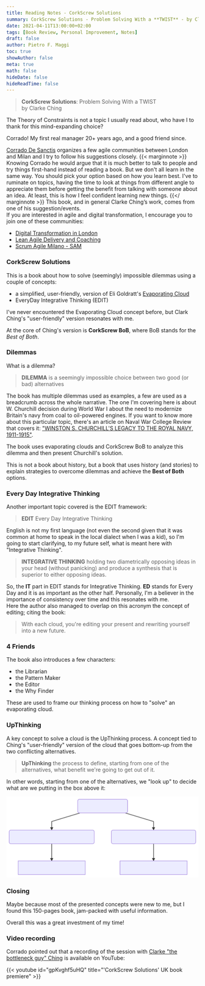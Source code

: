 ```yaml
---
title: Reading Notes - CorkScrew Solutions
summary: CorkScrew Solutions - Problem Solving With a **TWIST** - by Clarke Ching.</BR>An opinionated note-taking session with an interesting book.
date: 2021-04-11T13:00:00+02:00
tags: [Book Review, Personal Improvement, Notes]
draft: false
author: Pietro F. Maggi
toc: true
showAuthor: false
meta: true
math: false
hideDate: false
hideReadTime: false
---
```


> **CorkScrew Solutions**: Problem Solving With a TWIST  
by Clarke Ching

The Theory of Constraints is not a topic I usually read about, who have I to thank for this mind-expanding choice?

Corrado!
My first real manager 20+ years ago, and a good friend since.  

[Corrado De Sanctis](https://www.linkedin.com/in/cdesanctis/) organizes a few agile communities between London and Milan and I try to follow his suggestions closely.
{{< marginnote >}}
Knowing Corrado he would argue that it is much better to talk to people and try things first-hand instead of reading a book. But we don't all learn in the same way. You should pick your option based on how you learn best. I've to ruminate on topics, having the time to look at things from different angle to appreciate them before getting the benefit from talking with someone about an idea. At least, this is how I feel confident learning new things.
{{</ marginnote >}}
This book, and in general Clarke Ching’s work, comes from one of his suggestion/events.  
If you are interested in agile and digital  transformation, I encourage you to join one of these communities:

- [Digital Transformation in London](https://www.meetup.com/digital-transformation-in-london/)
- [Lean Agile Delivery and Coaching](https://www.meetup.com/Lean-Agile-Coaching-Meetup/)
- [Scrum Agile Milano - SAM](https://www.meetup.com/Scrum-Agilist-Milano-SAM/)

### CorkScrew Solutions

This is a book about how to solve (seemingly) impossible dilemmas using a couple of concepts:

- a simplified, user-friendly, version of Eli Goldratt's [Evaporating Cloud](https://en.wikipedia.org/wiki/Evaporating_Cloud)
- EveryDay Integrative Thinking (EDIT)

I've never encountered the Evaporating Cloud concept before, but Clark Ching's "user-friendly" version resonates with me.

At the core of Ching's version is **CorkScrew BoB**, where BoB stands for the *Best of Both*.

### Dilemmas

What is a dilemma?

> **DILEMMA** is a seemingly impossible choice between two good (or bad) alternatives

The book has multiple dilemmas used as examples, a few are used as a breadcrumb across the whole narrative. The one I'm covering here is about W. Churchill decision during World War I about the need to modernize Britain's navy from coal to oil-powered engines. If you want to know more about this particular topic, there's an article on Naval War College Review that covers it: ["WINSTON S. CHURCHILL'S LEGACY TO THE ROYAL NAVY, 1911-1915"](https://www.jstor.org/stable/44641546).

The book uses evaporating clouds and CorkScrew BoB to analyze this dilemma and then present Churchill's solution.

This is not a book about history, but a book that uses history (and stories) to explain strategies to overcome dilemmas and achieve the **Best of Both** options.

### Every Day Integrative Thinking

Another important topic covered is the EDIT framework:

> **EDIT** Every Day Integrative Thinking

English is not my first language (not even the second given that it was common at home to speak in the local dialect when I was a kid), so I'm going to start clarifying, to my future self, what is meant here with "Integrative Thinking".

> **INTEGRATIVE THINKING** holding two diametrically opposing ideas in your head (without panicking) and produce a synthesis that is superior to either opposing ideas.

So, the **IT** part in EDIT stands for Integrative Thinking. **ED** stands for Every Day and it is as important as the other half. Personally, I'm a believer in the importance of consistency over time and this resonates with me.  
Here the author also managed to overlap on this acronym the concept of editing; citing the book:

> With each cloud, you're editing your present and rewriting yourself into a new future.

### 4 Friends

The book also introduces a few characters:

- the Librarian
- the Pattern Maker
- the Editor
- the Why Finder

These are used to frame our thinking process on how to "solve" an evaporating cloud.

### UpThinking

A key concept to solve a cloud is the UpThinking process. A concept tied to Ching's "user-friendly" version of the cloud that goes bottom-up from the two conflicting alternatives.

> **UpThinking** the process to define, starting from one of the alternatives, what benefit we're going to get out of it.

In other words, starting from one of the alternatives, we "look up" to decide what are we putting in the box above it:

![Vertical Evaporating Cloud](/images/20210411_evaporating_cloud.svg "Vertical Evaporating Cloud")

### Closing

Maybe because most of the presented concepts were new to me, but I found this 150-pages book, jam-packed with useful information.

Overall this was a great investment of my time!

### Video recording

Corrado pointed out that a recording of the session with [Clarke "the bottleneck guy" Ching](https://www.linkedin.com/in/clarkeching/) is available on YouTube: 

{{< youtube id="gpKvghf5uHQ" title="'CorkScrew Solutions' UK book premiere" >}}
